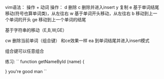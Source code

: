 vim语法： 操作 + 动词
操作：
d 删除
c 删除并进入insert
y 复制
e 基于单词结尾移动(符号也算单词类)，从左往右
w 基于单词开头移动，从左往右
b 移动到上一个单词的开头
ge 移动到上一个单词的结尾

基于字符串的移动（E,B,W,GE）

cw 删除当前单词（组合键） 和ce效果一样
ea 到单词结尾并进入insert模式

组合键可以任意组合

练习:
``
function getNameById  (name) {

}
you're good man
``
